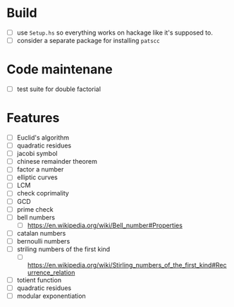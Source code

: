 # Build
- [ ] use `Setup.hs` so everything works on hackage like it's supposed to.
- [ ] consider a separate package for installing `patscc`
# Code maintenane
- [ ] test suite for double factorial
# Features
- [ ] Euclid's algorithm
- [ ] quadratic residues
- [ ] jacobi symbol
- [ ] chinese remainder theorem
- [ ] factor a number
- [ ] elliptic curves
- [ ] LCM
- [ ] check coprimality
- [ ] GCD
- [ ] prime check
- [ ] bell numbers
  - [ ] https://en.wikipedia.org/wiki/Bell_number#Properties
- [ ] catalan numbers
- [ ] bernoulli numbers
- [ ] striling numbers of the first kind
  - [ ] https://en.wikipedia.org/wiki/Stirling_numbers_of_the_first_kind#Recurrence_relation
- [ ] totient function
- [ ] quadratic residues
- [ ] modular exponentiation

